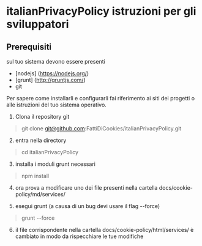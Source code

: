 # italianPrivacyPolicy istruzioni per gli sviluppatori

## Prerequisiti
sul tuo sistema devono essere presenti 
* [nodejs] (https://nodejs.org/)
* [grunt] (http://gruntjs.com/)
* git

Per sapere come installarli e configurarli fai riferimento ai siti dei progetti o alle istruzioni del tuo sistema operativo.

1. Clona il repository git
> git clone git@github.com:FattiDiCookies/italianPrivacyPolicy.git

2. entra nella directory
> cd italianPrivacyPolicy

3. installa i moduli grunt necessari 
> npm install

4. ora prova a modificare uno dei file presenti nella cartella docs/cookie-policy/md/services/

5. esegui grunt (a causa di un bug devi usare il flag --force)
> grunt --force 

6. il file corrispondente nella cartella docs/cookie-policy/html/services/ è cambiato in modo da rispecchiare le tue modifiche 
